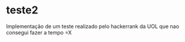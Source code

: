 # teste2
Implementação de um teste realizado pelo hackerrank da UOL que nao consegui fazer a tempo =X
